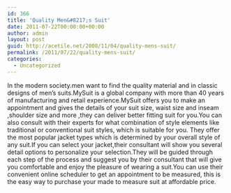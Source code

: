 ```yaml
---
id: 366
title: 'Quality Men&#8217;s Suit'
date: 2011-07-22T00:00:00+00:00
author: admin
layout: post
guid: http://acetile.net/2008/11/04/quality-mens-suit/
permalink: /2011/07/22/quality-mens-suit/
categories:
  - Uncategorized
---
```

In the modern society.men want to find the quality material and in classic designs of men’s suits.MySuit is a global company with more than 40 years of manufacturing and retail experience.MySuit offers you to make an appointment and gives the details of your suit size, waist size and inseam ,shoulder size and more ,they can deliver better fitting suit for you.You can also consult with their experts for what combination of style elements like traditional or conventional suit styles, which is suitable for you. They offer the most popular jacket types which is determined by your overall style of any suit.If you can select your jacket,their consultant will show you several detail options to personalize your selection.They will be guided through each step of the process and suggest you by their consultant that will give you comfortable and enjoy the pleasure of wearing a suit.You can use their convenient online scheduler to get an appointment to be measured, this is the easy way to purchase your made to measure suit at affordable price.